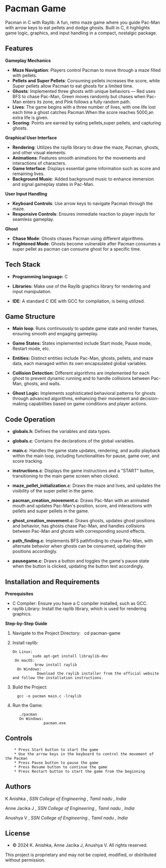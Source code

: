 # Pacman Game

Pacman in C with Raylib: A fun, retro maze game where you guide Pac-Man with arrow keys to eat pellets and dodge ghosts. Built in C, it highlights game logic, graphics, and input handling in a compact, nostalgic package.

## Features

**Gameplay Mechanics**

- **Maze Navigation**: Players control Pacman to move through a maze filled with pellets.
- **Pellets and Super Pellets**: Consuming pellets increases the score, while Super pellets allow Pacman to eat ghosts for a limited time.
- **Ghosts**: Implemented three ghosts with unique behaviors — Red uses BFS to chase Pac-Man, Green moves randomly but chases when Pac-Man enters its zone, and Pink follows a fully random path.
- **Lives**: The game begins with a three number of lives, with one life lost each time a ghost catches Pacman.When the score reaches 5000,an extra life is given.
- **Scoring**: Points are earned by eating pellets,super pellets, and capturing ghosts.



**Graphical User Interface**
- **Rendering**: Utilizes the raylib library to draw the maze, Pacman, ghosts, and other visual elements.
- **Animations**: Features smooth animations for the movements and interactions of characters.
- **Game Interface**: Displays essential game information such as score and remaining lives.
- **Background Music**: Added background music to enhance immersion and signal gameplay states in Pac-Man.



**User Input Handling**

- **Keyboard Controls**: Use arrow keys to navigate Pacman through the maze.
- **Responsive Controls**: Ensures immediate reaction to player inputs for seamless gameplay.


**Ghost**

- **Chase Mode**: Ghosts chases Pacman using different algorithms.
- **Frightened Mode**: Ghosts become vulnerable after Pacman consumes a super pellet as pacman can consume ghost for a specific time.


## Tech Stack

- **Programming language:** C

- **Libraries:** Make use of the Raylib graphics library for rendering and input manipulation.

- **IDE**: A standard C IDE with GCC for compilation, is being utilized.


## Game Structure

- **Main loop**: Runs continuously to update game state and render frames, ensuring smooth and engaging gameplay.

- **Game States:** States implemented include Start mode, Pause mode, Restart mode, etc. 

- **Entities:** Distinct entities include Pac-Man, ghosts, pellets, and maze data, each managed within its own encapsulated global variables.

- **Collision Detection:** Different algorithms are implemented for each ghost to prevent dynamic running and to handle collisions between Pac-Man, ghosts, and walls.

- **Ghost Logic:** Implements sophisticated behavioral patterns for ghosts through advanced algorithms, enhancing their movement and decision-making capabilities based on game conditions and player actions.


## Code Operation

- **globals.h**: Defines the variables and data types.

- **globals.c**: Contains the declarations of the global variables.

- **main.c**: Handles the game state updates, rendering, and audio playback within the main loop, including functionalities for pause, game over, and score tracking.

- **instructions.c**: Displays the game instructions and a "START" button, transitioning to the main game screen when clicked.

- **maze_pellet_initialization.c**: Draws the maze and lives, and updates the visibility of the super pellet in the game.

- **pacman_creation_movement.c**: Draws Pac-Man with an animated mouth and updates Pac-Man's position, score, and interactions with pellets and super pellets in the game.

- **ghost_creation_movement.c**: Draws ghosts, updates ghost positions and behavior, has ghosts chase Pac-Man, and handles collisions between Pac-Man and ghosts with corresponding sound effects.

- **path_finding.c**: Implements BFS pathfinding to chase Pac-Man, with alternate behavior when ghosts can be consumed, updating their positions accordingly.

- **pausegame.c**: Draws a button and toggles the game's pause state when the button is clicked, updating the button text accordingly.

## Installation and Requirements

**Prerequisites**

* C Compiler:  Ensure you have a C compiler installed, such as GCC.
* raylib Library: Install the raylib library, which is used for rendering graphics.

**Step-by-Step Guide**

1. Navigate to the Project Directory:
         cd pacman-game

2. Install raylib:

       On Linux:
                sudo apt-get install libraylib-dev
        On macOS:
                 brew install raylib
         On Windows:
                  Download the raylib installer from the official website and follow the installation instructions.

3. Build the Project:

         gcc -o pacman main.c -lraylib

4. Run the Game:

          ./pacman
          On Windows:
                     pacman.exe

## Controls

        * Press Start button to start the game 
        * Use the arrow keys in the keyboard to control the movement of the Pacman
        * Press Pause button to pause the game
        * Press Resume button to continue the game
        * Press Restart button to start the game from the beginning

## Authors
K Anishka , *SSN College of Engineering , Tamil nadu , India*

Anne Jacika J , *SSN College of Engineering , Tamil nadu , India*

Anushya V , *SSN College of Engineering , Tamil nadu , India*

## License
- © 2024 K. Anishka, Anne Jacika J, Anushya V. All rights reserved.

This project is proprietary and may not be copied, modified, or distributed without permission.
